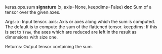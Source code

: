keras.ops.sum
__signature__
(x, axis=None, keepdims=False)
__doc__
Sum of a tensor over the given axes.

Args:
    x: Input tensor.
    axis: Axis or axes along which the sum is computed. The default is to
        compute the sum of the flattened tensor.
    keepdims: If this is set to `True`, the axes which are reduced are left
        in the result as dimensions with size one.

Returns:
    Output tensor containing the sum.
